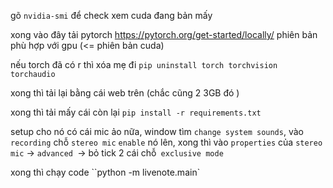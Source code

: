 
gõ ``nvidia-smi`` để check xem cuda đang bản mấy 

xong vào đây tải pytorch https://pytorch.org/get-started/locally/ phiên bản phù hợp với gpu (<= phiên bản cuda)

nếu torch đã có r thì xóa mẹ đi ``pip uninstall torch torchvision torchaudio``

xong thì tải lại bằng cái web trên (chắc cũng 2 3GB đó )

xong thì tải mấy cái còn lại ``pip install -r requirements.txt``

setup cho nó có cái mic ảo nữa, window tìm ``change system sounds``, vào ``recording`` chỗ ``stereo mic`` ``enable`` nó lên, xong thì vào ``properties`` của ``stereo mic`` -> ``advanced ``-> bỏ tick 2 cái chỗ`` exclusive mode``

xong thì chạy code ``python -m livenote.main`


